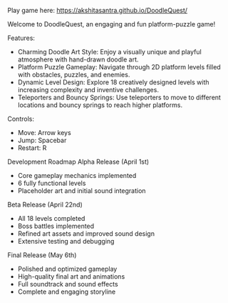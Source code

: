 Play game here: https://akshitasantra.github.io/DoodleQuest/

Welcome to DoodleQuest, an engaging and fun platform-puzzle game!

Features:
- Charming Doodle Art Style: Enjoy a visually unique and playful atmosphere with hand-drawn doodle art.
- Platform Puzzle Gameplay: Navigate through 2D platform levels filled with obstacles, puzzles, and enemies.
- Dynamic Level Design: Explore 18 creatively designed levels with increasing complexity and inventive challenges.
- Teleporters and Bouncy Springs: Use teleporters to move to different locations and bouncy springs to reach higher platforms.

Controls:
- Move: Arrow keys
- Jump: Spacebar
- Restart: R

Development Roadmap
Alpha Release (April 1st)
- Core gameplay mechanics implemented
- 6 fully functional levels
- Placeholder art and initial sound integration

Beta Release (April 22nd)
- All 18 levels completed
- Boss battles implemented
- Refined art assets and improved sound design
- Extensive testing and debugging

Final Release (May 6th)
- Polished and optimized gameplay
- High-quality final art and animations
- Full soundtrack and sound effects
- Complete and engaging storyline
